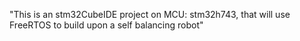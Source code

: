 "This is an stm32CubeIDE project on MCU: stm32h743, that will use FreeRTOS to build upon a self balancing robot" 
